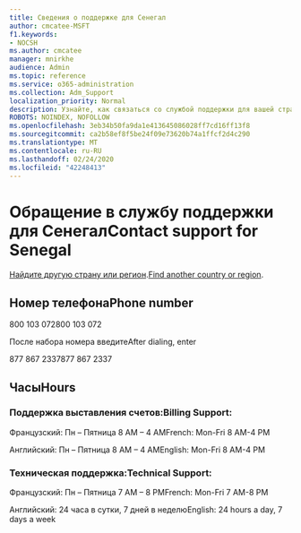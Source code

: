```yaml
---
title: Сведения о поддержке для Сенегал
author: cmcatee-MSFT
f1.keywords:
- NOCSH
ms.author: cmcatee
manager: mnirkhe
audience: Admin
ms.topic: reference
ms.service: o365-administration
ms.collection: Adm_Support
localization_priority: Normal
description: Узнайте, как связаться со службой поддержки для вашей страны или региона.
ROBOTS: NOINDEX, NOFOLLOW
ms.openlocfilehash: 3eb34b50fa9da1e413645086028ff7cd16ff13f8
ms.sourcegitcommit: ca2b58ef8f5be24f09e73620b74a1ffcf2d4c290
ms.translationtype: MT
ms.contentlocale: ru-RU
ms.lasthandoff: 02/24/2020
ms.locfileid: "42248413"
---
```

# <a name="contact-support-for-senegal"></a><span data-ttu-id="928de-103">Обращение в службу поддержки для Сенегал</span><span class="sxs-lookup"><span data-stu-id="928de-103">Contact support for Senegal</span></span>

<span data-ttu-id="928de-104">[Найдите другую страну или регион](../contact-support-for-business-products.md).</span><span class="sxs-lookup"><span data-stu-id="928de-104">[Find another country or region](../contact-support-for-business-products.md).</span></span>

## <a name="phone-number"></a><span data-ttu-id="928de-105">Номер телефона</span><span class="sxs-lookup"><span data-stu-id="928de-105">Phone number</span></span>
<span data-ttu-id="928de-106">800 103 072</span><span class="sxs-lookup"><span data-stu-id="928de-106">800 103 072</span></span>

<span data-ttu-id="928de-107">После набора номера введите</span><span class="sxs-lookup"><span data-stu-id="928de-107">After dialing, enter</span></span>

<span data-ttu-id="928de-108">877 867 2337</span><span class="sxs-lookup"><span data-stu-id="928de-108">877 867 2337</span></span>

## <a name="hours"></a><span data-ttu-id="928de-109">Часы</span><span class="sxs-lookup"><span data-stu-id="928de-109">Hours</span></span>
### <a name="billing-support"></a><span data-ttu-id="928de-110">Поддержка выставления счетов:</span><span class="sxs-lookup"><span data-stu-id="928de-110">Billing Support:</span></span>

<span data-ttu-id="928de-111">Французский: Пн – Пятница 8 AM – 4 AM</span><span class="sxs-lookup"><span data-stu-id="928de-111">French: Mon-Fri 8 AM-4 PM</span></span>

<span data-ttu-id="928de-112">Английский: Пн – Пятница 8 AM – 4 AM</span><span class="sxs-lookup"><span data-stu-id="928de-112">English: Mon-Fri 8 AM-4 PM</span></span>

### <a name="technical-support"></a><span data-ttu-id="928de-113">Техническая поддержка:</span><span class="sxs-lookup"><span data-stu-id="928de-113">Technical Support:</span></span>

<span data-ttu-id="928de-114">Французский: Пн – Пятница 7 AM – 8 PM</span><span class="sxs-lookup"><span data-stu-id="928de-114">French: Mon-Fri 7 AM-8 PM</span></span>

<span data-ttu-id="928de-115">Английский: 24 часа в сутки, 7 дней в неделю</span><span class="sxs-lookup"><span data-stu-id="928de-115">English: 24 hours a day, 7 days a week</span></span>